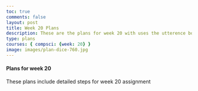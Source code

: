 ```yaml
---
toc: true
comments: false
layout: post
title: Week 20 Plans
description: These are the plans for week 20 with uses the utterence bot
type: plans
courses: { compsci: {week: 20} }
image: images/plan-dice-760.jpg
---
```



#### Plans for week 20
These plans include detailed steps for week 20 assignment

